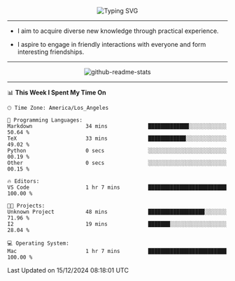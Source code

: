 <p align="center">
  <img src="https://readme-typing-svg.demolab.com?font=Fira+Code&weight=500&size=32&duration=2500&pause=1600&center=true&vCenter=true&random=false&width=1024&height=64&lines=Hi+there+%F0%9F%91%8B;I'm+delighted+you+could+make+it+here+%F0%9F%8E%89;I'm+Harry%2C+a+college+student+still+finding+my+way" alt="Typing SVG" />
</p>


---


- I aim to acquire diverse new knowledge through practical experience.

- I aspire to engage in friendly interactions with everyone and form interesting friendships.


---


<p align="center">
  <img src="https://github-readme-stats.vercel.app/api?username=Harry-Jing&show_icons=true" alt="github-readme-stats"/>
</p>


---

<!--START_SECTION:waka-->
📊 **This Week I Spent My Time On** 

```text
🕑︎ Time Zone: America/Los_Angeles

💬 Programming Languages: 
Markdown                 34 mins             █████████████░░░░░░░░░░░░   50.64 % 
TeX                      33 mins             ████████████░░░░░░░░░░░░░   49.02 % 
Python                   0 secs              ░░░░░░░░░░░░░░░░░░░░░░░░░   00.19 % 
Other                    0 secs              ░░░░░░░░░░░░░░░░░░░░░░░░░   00.15 % 

🔥 Editors: 
VS Code                  1 hr 7 mins         █████████████████████████   100.00 % 

🐱‍💻 Projects: 
Unknown Project          48 mins             ██████████████████░░░░░░░   71.96 % 
I2                       19 mins             ███████░░░░░░░░░░░░░░░░░░   28.04 % 

💻 Operating System: 
Mac                      1 hr 7 mins         █████████████████████████   100.00 % 
```


 Last Updated on 15/12/2024 08:18:01 UTC
<!--END_SECTION:waka-->
